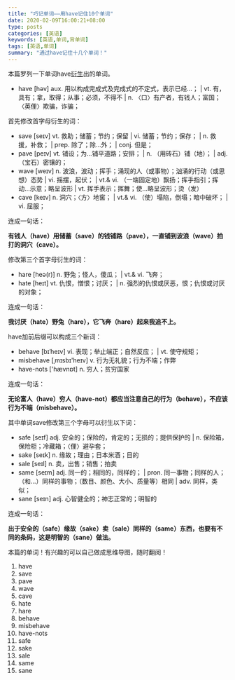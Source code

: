 ```yaml
---
title: "巧记单词——用have记住10个单词"
date: 2020-02-09T16:00:21+08:00
type: posts
categories: [英语]
keywords: [英语,单词,背单词]
tags: [英语,单词]
summary: "通过have记住十几个单词！"
---
```


本篇罗列一下单词have[衍生](https://www.jianshu.com/p/38f5a4b6943c)出的单词。

* have [həv] aux. 用以构成完成式及完成式的不定式，表示已经…； | vt. 有，具有；拿，取得；从事；必须，不得不 | n. 〈口〉有产者，有钱人；富国；〈英俚〉欺骗，诈骗；

首先修改首字母衍生的词：

* save [seɪv] vt. 救助；储蓄；节约；保留 | vi. 储蓄；节约；保存； | n. 救援，补救； | prep. 除了；除…外； | conj. 但是；
* pave [peɪv] vt. 铺设；为…铺平道路；安排； | n. （用砖石）铺（地）； | adj. （宝石）密镶的；
* wave [weɪv] n. 波浪，波动；挥手；涌现的人（或事物）；汹涌的行动（或思想）态势 | vi. 摇摆，起伏； | vt.& vi. （一端固定地）飘扬；挥手指引；挥动…示意；略呈波形 | vt. 挥手表示；挥舞；使…略呈波形；烫（发）
* cave [keɪv] n. 洞穴；〈方〉地窖； | vt.& vi. （使）塌陷，倒塌；暗中破坏； | vi. 屈服；

连成一句话：

**有钱人（have）用储蓄（save）的钱铺路（pave），一直铺到波浪（wave）拍打的洞穴（cave）。**
 
修改第三个首字母衍生的词：

* hare [heə(r)] n. 野兔；怪人，傻瓜； | vt.& vi. 飞奔；
* hate [heɪt] vt. 仇恨，憎恨；讨厌； | n. 强烈的仇恨或厌恶，恨；仇恨或讨厌的对象；

连成一句话：

**我讨厌（hate）野兔（hare），它飞奔（hare）起来我追不上。**

have加前后缀可以构成三个新词：

* behave [bɪˈheɪv] vi. 表现；举止端正；自然反应； | vt. 使守规矩；
* misbehave [ˌmɪsbɪ'heɪv] v. 行为无礼貌；行为不端；作弊
* have-nots ['hævnɒt] n. 穷人；贫穷国家

连成一句话：

**无论富人（have）穷人（have-not）都应当注意自己的行为（behave），不应该行为不端（misbehave）。**

其中单词save修改第三个字母可以衍生以下词：

* safe [seɪf] adj. 安全的；保险的，肯定的；无损的；提供保护的 | n. 保险箱，保险柜；冷藏箱；〈俚〉避孕套；
* sake [seɪk] n. 缘故；理由；日本米酒；目的
* sale [seɪl] n. 卖，出售；销售；拍卖
* same [seɪm] adj. 同一的；相同的，同样的； | pron. 同一事物；同样的人；（和…）同样的事物；（数目、颜色、大小、质量等）相同 | adv. 同样，类似；
* sane [seɪn] adj. 心智健全的；神志正常的；明智的

连成一句话：

**出于安全的（safe）缘故（sake）卖（sale）同样的（same）东西，也要有不同的条码，这是明智的（sane）做法。**

本篇的单词！有兴趣的可以自己做成思维导图，随时翻阅！
1. have
1. save
1. pave
1. wave
1. cave
1. hate
1. hare
1. behave
1. misbehave
1. have-nots
1. safe
1. sake
1. sale
1. same
1. sane

